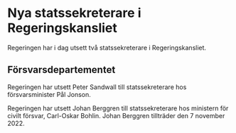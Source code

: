 # Nya statssekreterare i Regeringskansliet

Regeringen har i dag utsett två statssekreterare i Regeringskansliet.

## Försvarsdepartementet

Regeringen har utsett Peter Sandwall till statssekreterare hos försvarsminister Pål Jonson.

Regeringen har utsett Johan Berggren till statssekreterare hos ministern för civilt försvar, Carl-Oskar Bohlin. Johan Berggren tillträder den 7 november 2022.
